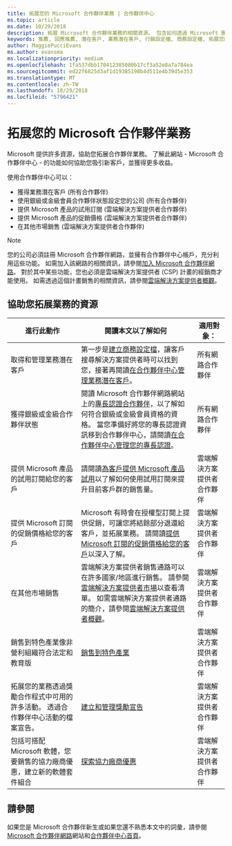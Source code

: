 ```yaml
---
title: 拓展您的 Microsoft 合作夥伴業務 | 合作夥伴中心
ms.topic: article
ms.date: 10/29/2018
description: 拓展 Microsoft 合作夥伴業務的相關資源。 包含如何透過 Microsoft 獲得業務潛在客戶 (推薦)。
keywords: 推薦, 回應推薦, 潛在客戶, 業務潛在客戶, 行銷設定檔, 商務設定檔, 拓展您的業務, 業務機會, 專長認證, 銀級會員, 金級會員, 試用供應項目, 市場擴張, 國内雲
author: MaggiePucciEvans
ms.author: evansma
ms.localizationpriority: medium
ms.openlocfilehash: 1fa537dbb170412385080b17cf3a52e8a7a784ea
ms.sourcegitcommit: ed22f6825d3af1d19385198b4d511e4b39d5e353
ms.translationtype: MT
ms.contentlocale: zh-TW
ms.lasthandoff: 10/29/2018
ms.locfileid: "5796421"
---
```

# <a name="grow-your-microsoft-partner-business"></a>拓展您的 Microsoft 合作夥伴業務 

Microsoft 提供許多資源，協助您拓展合作夥伴業務。 了解此網站 - Microsoft 合作夥伴中心 - 的功能如何協助您吸引新客戶，並獲得更多收益。 

使用合作夥伴中心可以：

-   獲得業務潛在客戶 (所有合作夥伴)
-   使用銀級或金級會員合作夥伴狀態設定您的公司 (所有合作夥伴)
-   提供 Microsoft 產品的試用訂閱 (雲端解決方案提供者合作夥伴)
-   提供 Microsoft 產品的促銷價格 (雲端解決方案提供者合作夥伴)
-   在其他市場銷售 (雲端解決方案提供者合作夥伴)

> [!NOTE]  
>  您的公司必須註冊 Microsoft 合作夥伴網路，並擁有合作夥伴中心帳戶，充分利用這些功能。 如需加入該網路的相關資訊，請參閱[加入 Microsoft 合作夥伴網路](mpn-overview.md)。 對於其中某些功能，您也必須是雲端解決方案提供者 (CSP) 計畫的經銷商才能使用。 如需透過這個計畫銷售的相關資訊，請參閱[雲端解決方案提供者概觀](csp-overview.md)。

## <a name="resources-to-help-your-business-grow"></a>協助您拓展業務的資源

|  **進行此動作**  |  **閱讀本文以了解如何**  |  **適用對象：**  |
|--------------|-----------|--------------
| 取得和管理業務潛在客戶 | 第一步是[建立商務設定檔](create-a-marketing-profile.md)，讓客戶搜尋解決方案提供者時可以找到您，接著再閱讀[在合作夥伴中心管理業務潛在客戶](responding-to-referrals.md)。 | 所有網路合作夥伴 |
| 獲得銀級或金級合作夥伴狀態 | 閱讀 Microsoft 合作夥伴網路網站上的[專長認證合作夥伴](https://partner.microsoft.com/membership/competencies)，以了解如何符合銀級或金級會員資格的資格。 當您準備好將您的專長認證資訊移到合作夥伴中心，請閱讀[在合作夥伴中心管理您的專長認證](competencies.md)。 | 所有網路合作夥伴 |
| 提供 Microsoft 產品的試用訂閱給您的客戶 | 請閱讀[為客戶提供 Microsoft 產品試用](offer-your-customers-trials-of-microsoft-products.md)以了解如何使用試用訂閱來提升目前客戶群的銷售量。| 雲端解決方案提供者合作夥伴 |
| 提供 Microsoft 訂閱的促銷價格給您的客戶 | Microsoft 有時會在授權型訂閱上提供促銷，可讓您將結餘部分退還給客戶，並拓展業務。 請閱讀[提供 Microsoft 訂閱的促銷價格給您的客戶](promotions.md)以深入了解。 | 雲端解決方案提供者合作夥伴 |
| 在其他市場銷售 | 雲端解決方案提供者銷售通路可以在許多國家/地區進行銷售。 請參閱[雲端解決方案提供者市場](agreements.md)以查看清單。 如需雲端解決方案提供者通路的簡介，請參閱[雲端解決方案提供者概觀](csp-overview.md)。  | 雲端解決方案提供者合作夥伴 |
銷售到特色產業像非營利組織符合法定和教育版|[銷售到特色產業](get-special-pricing-for-offers.md)|雲端解決方案提供者合作夥伴|
|拓展您的業務透過獎勵合作程式中可用的許多活動。 透過合作夥伴中心活動的檔案宣告。| [建立和管理獎勵宣告](create-incentives-claims.md)|雲端解決方案提供者合作夥伴|
|包括可搭配 Microsoft 軟體，您要銷售的協力廠商優惠，建立新的軟體套件組合|[探索協力廠商優惠](third-party-offers.md)|雲端解決方案提供者合作夥伴|

## <a name="see-also"></a>請參閱

如果您是 Microsoft 合作夥伴新生或如果您還不熟悉本文中的詞彙，請參閱 [Microsoft 合作夥伴網路](https://partner.microsoft.com)網站和[合作夥伴中心首頁](https://partnercenter.microsoft.com/partner/home)。

